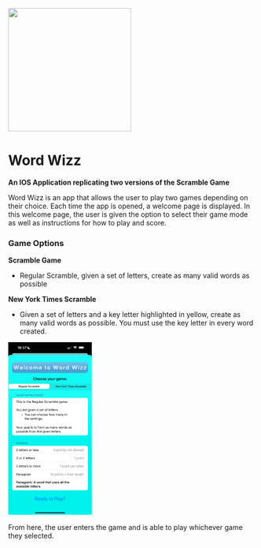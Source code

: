<img src='WordWizz/WordWizz/Assets.xcassets/AppIcon.appiconset/1024.png' width="250" height="250">

# Word Wizz
**An IOS Application replicating two versions of the Scramble Game**

Word Wizz is an app that allows the user to play two games depending on their choice. Each time the app is opened, a welcome page is displayed.
In this welcome page, the user is given the option to select their game mode as well as instructions for how to play and score.

### Game Options
**Scramble Game**
  - Regular Scramble, given a set of letters, create as many valid words as possible

**New York Times Scramble**
  - Given a set of letters and a key letter highlighted in yellow, create as many valid words as possible. You must use the key letter in every word created.

<img src='WordWizz/WordWizz Welcome Screen.PNG' width="170" height="350">



From here, the user enters the game and is able to play whichever game they selected.
